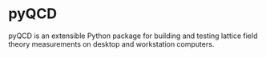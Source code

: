 pyQCD
=====
pyQCD is an extensible Python package for building and testing lattice
field theory measurements on desktop and workstation computers.
